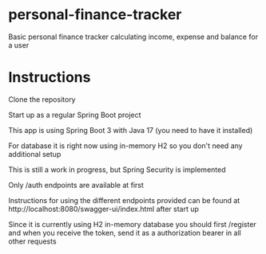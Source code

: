 # personal-finance-tracker
Basic personal finance tracker calculating income, expense and balance for a user

# Instructions
Clone the repository

Start up as a regular Spring Boot project

This app is using Spring Boot 3 with Java 17 (you need to have it installed)

For database it is right now using in-memory H2 so you don't need any additional setup

This is still a work in progress, but Spring Security is implemented

Only /auth endpoints are available at first

Instructions for using the different endpoints provided can be found at http://localhost:8080/swagger-ui/index.html after start up

Since it is currently using H2 in-memory database you should first /register and when you receive the token, send it as a authorization bearer in all other requests
